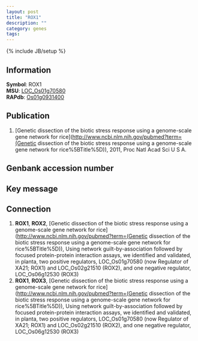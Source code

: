 ```yaml
---
layout: post
title: "ROX1"
description: ""
category: genes
tags: 
---
```

{% include JB/setup %}

## Information
__Symbol__: ROX1  
__MSU__: [LOC_Os01g70580](http://rice.plantbiology.msu.edu/cgi-bin/ORF_infopage.cgi?orf=LOC_Os01g70580)  
__RAPdb__: [Os01g0931400](http://rapdb.dna.affrc.go.jp/viewer/gbrowse_details/irgsp1?name=Os01g0931400)  

## Publication
1. [Genetic dissection of the biotic stress response using a genome-scale gene network for rice](http://www.ncbi.nlm.nih.gov/pubmed?term=(Genetic dissection of the biotic stress response using a genome-scale gene network for rice%5BTitle%5D)), 2011, Proc Natl Acad Sci U S A.

## Genbank accession number

## Key message

## Connection
1. __ROX1__, __ROX2__, [Genetic dissection of the biotic stress response using a genome-scale gene network for rice](http://www.ncbi.nlm.nih.gov/pubmed?term=(Genetic dissection of the biotic stress response using a genome-scale gene network for rice%5BTitle%5D)),  Using network guilt-by-association followed by focused protein-protein interaction assays, we identified and validated, in planta, two positive regulators, LOC_Os01g70580 (now Regulator of XA21; ROX1) and LOC_Os02g21510 (ROX2), and one negative regulator, LOC_Os06g12530 (ROX3)
2. __ROX1__, __ROX3__, [Genetic dissection of the biotic stress response using a genome-scale gene network for rice](http://www.ncbi.nlm.nih.gov/pubmed?term=(Genetic dissection of the biotic stress response using a genome-scale gene network for rice%5BTitle%5D)),  Using network guilt-by-association followed by focused protein-protein interaction assays, we identified and validated, in planta, two positive regulators, LOC_Os01g70580 (now Regulator of XA21; ROX1) and LOC_Os02g21510 (ROX2), and one negative regulator, LOC_Os06g12530 (ROX3)


